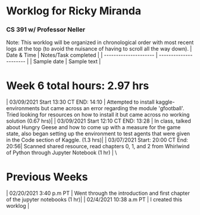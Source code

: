 # Worklog for Ricky Miranda 
### CS 391 w/ Professor Neller
Note: This worklog will be organized in chronological order with most recent logs at the top (to avoid the nuisance of having to scroll all the way down). 
| Date & Time           |   Notes/Task completed |
| --------------------- | ---------------------- |
| Sample date           | Sample text            |
# Week 6 total hours: 2.97 hrs
| 03/09/2021 Start 13:30 CT END: 14:10 | Attempted to install kaggle-environments but came across an error regarding the module 'gfootball'. Tried looking for resources on how to install it but came across no working solution (0.67 hrs)|
| 03/09/2021 Start 12:10 CT END: 13:28 | In class, talked about Hungry Geese and how to come up with a measure for the game state, also began setting up the environment to test agents that were given in the Code section of Kaggle. (1.3 hrs)|
| 03/07/2021 Start: 20:00 CT End: 20:56| Scanned shared resource, read chapters 0, 1, and 2 from Whirlwind of Python through Jupyter Notebook (1 hr) | \
# Previous Weeks
| 02/20/2021 3:40 p.m PT | Went through the introduction and first chapter of the jupyter notebooks (1 hr)|
|  02/4/2021 10:38 a.m PT | I created this worklog |
